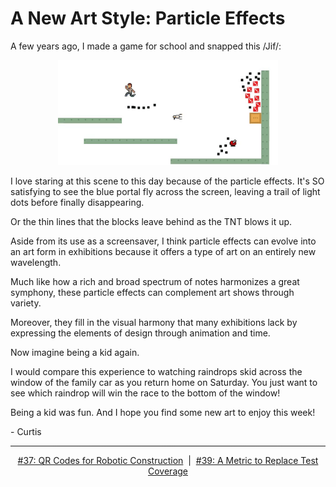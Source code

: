 # A New Art Style: Particle Effects

A few years ago, I made a game for school and snapped this /Jif/:

<p align="center">
  <img width="70%" src="../assets/038_a_new_art_style_particle_effects/game.gif" alt="The engine in action!"/>
</p>

I love staring at this scene to this day because of the particle effects. It's SO satisfying to see the blue portal fly across the screen, leaving a trail of light dots before finally disappearing.

Or the thin lines that the blocks leave behind as the TNT blows it up.

Aside from its use as a screensaver, I think particle effects can evolve into an art form in exhibitions because it offers a type of art on an entirely new wavelength.

Much like how a rich and broad spectrum of notes harmonizes a great symphony, these particle effects can complement art shows through variety.

Moreover, they fill in the visual harmony that many exhibitions lack by expressing the elements of design through animation and time.

Now imagine being a kid again.

I would compare this experience to watching raindrops skid across the window of the family car as you return home on Saturday. You just want to see which raindrop will win the race to the bottom of the window!

Being a kid was fun. And I hope you find some new art to enjoy this week!

\- Curtis

<!--START OF FOOTER-->
<hr style="margin-top:9px;height:1px;border: 0;background-image: linear-gradient(to right, rgba(0, 0, 0, 0.0), rgba(0, 0, 0, 0.5),rgba(0, 0, 0, 0.0));">
<!--START OF ISSUE NAVIGATION LINKS-->
<p align="center"><a href='037_qr_codes_for_robotic_construction.md'>#37: QR Codes for Robotic Construction</a>&nbsp;&nbsp;|&nbsp;&nbsp;<a href='039_a_metric_to_replace_test_coverage.md'>#39: A Metric to Replace Test Coverage</a></p>
<!--START OF ISSUE NAVIGATION LINKS-->
<!--END OF FOOTER-->
